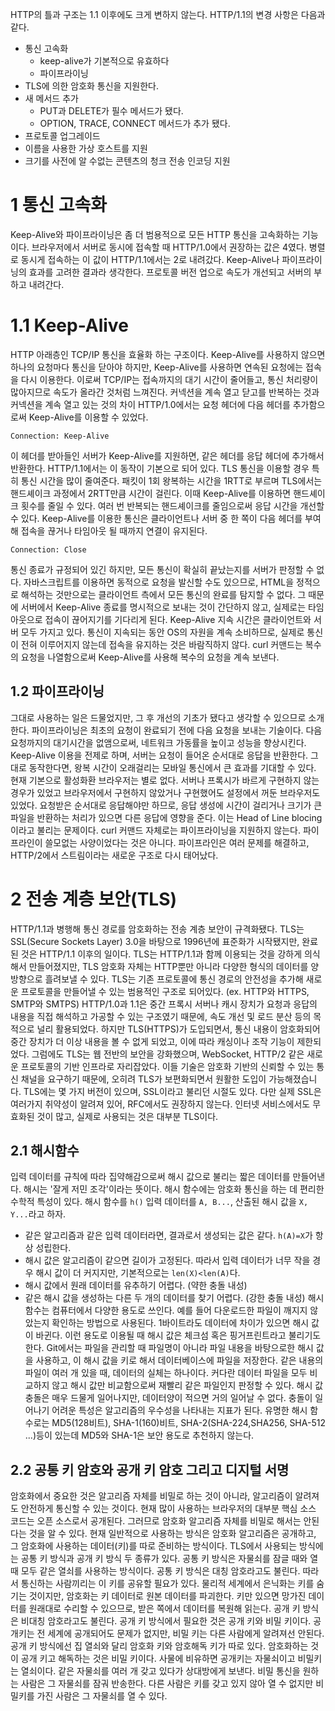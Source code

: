 HTTP의 틀과 구조는 1.1 이후에도 크게 변하지 않는다. HTTP/1.1의 변경 사항은 다음과 같다.
- 통신 고속화
	- keep-alive가 기본적으로 유효하다
	- 파이프라이닝
- TLS에 의한 암호화 통신을 지원한다.
- 새 메서드 추가
	- PUT과 DELETE가 필수 메서드가 됐다.
	- OPTION, TRACE, CONNECT 메서드가 추가 됐다.
- 프로토콜 업그레이드
- 이름을 사용한 가상 호스트를 지원
- 크기를 사전에 알 수없는 콘텐츠의 청크 전송 인코딩 지원
# 1 통신 고속화
Keep-Alive와 파이프라이닝은 좀 더 범용적으로 모든 HTTP 통신을 고속화하는 기능이다. 브라우저에서 서버로 동시에 접속할 때 HTTP/1.0에서 권장하는 값은 4였다. 병렬로 동시게 접속하는 이 값이 HTTP/1.1에서는 2로 내려갔다. Keep-Alive나 파이프라이닝의 효과를 고려한 결과라 생각한다. 프로토콜 버전 업으로 속도가 개선되고 서버의 부하고 내려간다.
# 1.1 Keep-Alive
HTTP 아래층인 TCP/IP 통신을 효율화 하는 구조이다. Keep-Alive를 사용하지 않으면 하나의 요청마다 통신을 닫아야 하지만, Keep-Alive를 사용하면 연속된 요청에는 접속을 다시 이용한다. 이로써 TCP/IP는 접속까지의 대기 시간이 줄어들고, 통신 처리량이 많아지므로 속도가 올라간 것처럼 느껴진다.
커넥션을 계속 열고 닫고를 반복하는 것과 커넥션을 계속 열고 있는 것의 차이
HTTP/1.0에서는 요청 헤더에 다음 헤더를 추가함으로써 Keep-Alive를 이용할 수 있었다.
```
Connection: Keep-Alive
```
이 헤더를 받아들인 서버가 Keep-Alive를 지원하면, 같은 헤더를 응답 헤더에 추가해서 반환한다.
HTTP/1.1에서는 이 동작이 기본으로 되어 있다. TLS 통신을 이용할 경우 특히 통신 시간을 많이 줄여준다. 패킷이 1회 왕복하는 시간을 1RTT로 부르며 TLS에서는 핸드셰이크 과정에서 2RTT만큼 시간이 걸린다. 이때 Keep-Alive를 이용하면 핸드셰이크 횟수를 줄일 수 있다. 여러 번 반복되는 핸드셰이크를 줄임으로써 응답 시간을 개선할 수 있다.
Keep-Alive를 이용한 통신은 클라이언트나 서버 중 한 쪽이 다음 헤더를 부여해 접속을 끊거나 타임아웃 될 때까지 연결이 유지된다.
```
Connection: Close
```
통신 종료가 규정되어 있긴 하지만, 모든 통신이 확실히 끝났는지를 서버가 판정할 수 없다. 자바스크립트를 이용하면 동적으로 요청을 발신할 수도 있으므로, HTML을 정적으로 해석하는 것만으로는 클라이언트 측에서 모든 통신의 완료를 탐지할 수 없다. 그 때문에 서버에서 Keep-Alive 종료를 명시적으로 보내는 것이 간단하지 않고, 실제로는 타임아웃으로 접속이 끊어지기를 기다리게 된다.
Keep-Alive 지속 시간은 클라이언트와 서버 모두 가지고 있다.
통신이 지속되는 동안 OS의 자원을 계속 소비하므로, 실제로 통신이 전혀 이루어지지 않는데 접속을 유지하는 것은 바람직하지 않다.
curl 커맨드는 복수의 요청을 나열함으로써 Keep-Alive를 사용해 복수의 요청을 계속 보낸다.
## 1.2 파이프라이닝
그대로 사용하는 일은 드물었지만, 그 후 개선의 기초가 됐다고 생각할 수 있으므로 소개한다.
파이프라이닝은 최초의 요청이 완료되기 전에 다음 요청을 보내는 기술이다. 다음 요청까지의 대기시간을 없앰으로써, 네트워크 가동률을 높이고 성능을 향상시킨다. Keep-Alive 이용을 전제로 하며, 서버는 요청이 들어온 순서대로 응답을 반환한다.
그대로 동작한다면, 왕복 시간이 오래걸리는 모바일 통신에서 큰 효과를 기대할 수 있다. 현재 기본으로 활성화환 브라우저는 별로 없다. 서버나 프록시가 바르게 구현하지 않는 경우가 있었고 브라우저에서 구현하지 않았거나 구현했어도 설정에서 꺼둔 브라우저도 있었다.
요청받은 순서대로 응답해야만 하므로, 응답 생성에 시간이 걸리거나 크기가 큰 파일을 반환하는 처리가 있으면 다른 응답에 영향을 준다. 이는 Head of Line blocing이라고 불리는 문제이다.
curl 커맨드 자체로는 파이프라이닝을 지원하지 않는다.
파이프라인이 쓸모없는 사양이었다는 것은 아니다. 파이프라인은 여러 문제를 해결하고, HTTP/2에서 스트림이라는 새로운 구조로 다시 태어났다.
# 2 전송 계층 보안(TLS)
HTTP/1.1과 병행해 통신 경로를 암호화하는 전송 계층 보안이 규격화됐다. TLS는 SSL(Secure Sockets Layer) 3.0을 바탕으로 1996년에 표준화가 시작됐지만, 완료된 것은 HTTP/1.1 이후의 일이다.
TLS는 HTTP/1.1과 함께 이용되는 것을 강하게 의식해서 만들어졌지만, TLS 암호화 자체는 HTTP뿐만 아니라 다양한 형식의 데이터를 양방향으로 흘려보낼 수 있다. TLS는 기존 프로토콜에 통신 경로의 안전성을 추가해 새로운 프로토콜을 만들어낼 수 있는 범용적인 구조로 되어있다. (ex. HTTP와 HTTPS, SMTP와 SMTPS)
HTTP/1.0과 1.1은 중간 프록시 서버나 캐시 장치가 요청과 응답의 내용을 직접 해석하고 가공할 수 있는 구조였기 때문에, 속도 개선 및 로드 분산 등의 목적으로 널리 활용되었다. 하지만 TLS(HTTPS)가 도입되면서, 통신 내용이 암호화되어 중간 장치가 더 이상 내용을 볼 수 없게 되었고, 이에 따라 캐싱이나 조작 기능이 제한되었다. 그럼에도 TLS는 웹 전반의 보안을 강화했으며, WebSocket, HTTP/2 같은 새로운 프로토콜의 기반 인프라로 자리잡았다. 이들 기술은 암호화 기반의 신뢰할 수 있는 통신 채널을 요구하기 때문에, 오히려 TLS가 보편화되면서 원활한 도입이 가능해졌습니다.
TLS에는 몇 가지 버전이 있으며, SSL이라고 불리던 시절도 있다. 다만 실제 SSL은 여러가지 취약성이 알려져 있어, RFC에서도 권장하지 않는다. 인터넷 서비스에서도 무효화된 것이 많고, 실제로 사용되는 것은 대부분 TLS이다.
## 2.1 해시함수
입력 데이터를 규칙에 따라 집약해감으로써 해시 값으로 불리는 짧은 데이터를 만들어낸다. 해시는 '잘게 저민 조각'이라는 뜻이다.
해시 함수에는 암호화 통신을 하는 데 편리한 수학적 특성이 있다. 해시 함수를 `h()` 입력 데이터를 `A, B...`, 산출된 해시 값을 `X, Y...`라고 하자.
- 같은 알고리즘과 같은 입력 데이터라면, 결과로서 생성되는 값은 같다. `h(A)=X`가 항상 성립한다.
- 해시 값은 알고리즘이 같으면 길이가 고정된다. 따라서 입력 데이터가 너무 작을 경우 해시 값이 더 커지지만, 기본적으로는 `len(X)<len(A)`다.
- 해시 값에서 원래 데이터를 유추하기 어렵다. (약한 충돌 내성)
- 같은 해시 값을 생성하는 다른 두 개의 데이터를 찾기 어렵다. (강한 충돌 내성)
해시 함수는 컴퓨터에서 다양한 용도로 쓰인다. 예를 들어 다운로드한 파일이 깨지지 않았는지 확인하는 방법으로 사용된다. 1바이트라도 데이터에 차이가 있으면 해시 값이 바귄다. 이런 용도로 이용될 때 해시 값은 체크섬 혹은 핑거프린트라고 불리기도 한다. Git에서는 파일을 관리할 때 파일명이 아니라 파일 내용을 바탕으로한 해시 값을 사용하고, 이 해시 값을 키로 해서 데이터베이스에 파일을 저장한다. 같은 내용의 파일이 여러 개 있을 때, 데이터의 실체는 하나이다. 커다란 데이터 파일을 모두 비교하지 않고 해시 값만 비교함으로써 재빨리 같은 파일인지 판정할 수 있다.
해시 값 충돌은 매우 드물게 일어나지만, 데이터양이 적으면 거의 일어날 수 없다. 충돌이 일어나기 어려운 특성은 알고리즘의 우수성을 나타내는 지표가 된다.
유명한 해시 함수로는 MD5(128비트), SHA-1(160)비트, SHA-2(SHA-224,SHA256, SHA-512 ...)등이 있는데 MD5와 SHA-1은 보안 용도로 추천하지 않는다. 
## 2.2 공통 키 암호와 공개 키 암호 그리고 디지털 서명
암호화에서 중요한 것은 알고리즘 자체를 비밀로 하는 것이 아니라, 알고리즘이 알려져도 안전하게 통신할 수 있는 것이다. 현재 많이 사용하는 브라우저의 대부분 핵심 소스 코드는 오픈 소스로서 공개된다. 그러므로 암호화 알고리즘 자체를 비밀로 해서는 안된다는 것을 알 수 있다. 현재 일반적으로 사용하는 방식은 암호화 알고리즘은 공개하고, 그 암호화에 사용하는 데이터(키)를 따로 준비하는 방식이다. TLS에서 사용되는 방식에는 공통 키 방식과 공개 키 방식 두 종류가 있다.
공통 키 방식은 자물쇠를 잠글 때와 열 때 모두 같은 열쇠를 사용하는 방식이다. 공통 키 방식은 대칭 암호라고도 불린다. 따라서 통신하는 사람끼리는 이 키를 공유할 필요가 있다. 물리적 세계에서 은닉화는 키를 숨기는 것이지만, 암호화는 키 데이터로 원본 데이터를 파괴한다. 키만 있으면 망가진 데이터를 원래대로 수리할 수 있으므로, 받은 쪽에서 데이터를 복원해 읽는다. 
공개 키 방식은 비대칭 암호라고도 불린다. 공개 키 방식에서 필요한 것은 공개 키와 비밀 키이다. 공개키는 전 세계에 공개되어도 문제가 없지만, 비밀 키는 다른 사람에게 알려져선 안된다. 공개 키 방식에선 집 열쇠와 달리 암호화 키와 암호해독 키가 따로 있다. 암호화하는 것이 공개 키고 해독하는 것은 비밀 키이다. 사물에 비유하면 공개키는 자물쇠이고 비밀키는 열쇠이다. 같은 자물쇠를 여러 개 갖고 있다가 상대방에게 보낸다. 비밀 통신을 원하는 사람은 그 자물쇠를 잠궈 반송한다. 다른 사람은 키를 갖고 있지 않아 열 수 없지만 비밀키를 가진 사람은 그 자물쇠를 열 수 있다.
